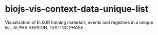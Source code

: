 # biojs-vis-context-data-unique-list
Visualisation of ELIXIR training materials, events and registries in a unique list.
ALPHA VERSION, TESTING PHASE.